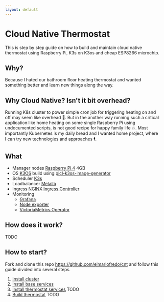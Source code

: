 ```yaml
---
layout: default
---
```

# Cloud Native Thermostat

This is step by step guide on how to build and maintain cloud native thermostat using Raspberry Pi, K3s on K3os and cheap ESP8266 microchip.

## Why?

Because I hated our bathroom floor heating thermostat and wanted something better and learn new things along the way.

## Why Cloud Native? Isn't it bit overhead?

Running K8s cluster to power simple cron job for triggering heating on and off may seem like overhead 🥴. But in the another way running such a critical application like home heating on some single Raspberry Pi using undocumented scripts, is not good recipe for happy family life 💥. Most importantly Kubernetes is my daily bread and I wanted home project, where I can try new technologies and approaches 🕴.

## What

- Manager nodes [Raspberry Pi 4](https://www.raspberrypi.org/products/raspberry-pi-4-model-b/) 4GB
- OS [K3OS](https://github.com/rancher/k3os) build using [picl-k3os-image-generator](https://github.com/elmariofredo/picl-k3os-image-generator)
- Scheduler [K3s](https://github.com/rancher/k3s)
- Loadbalancer [Metallb](./Sources/metallb-system)
- Ingress [NGINX Ingress Controller](./Sources/ingress-nginx)
- Monitoring 
  - [Grafana](./Sources/monitoring-system/grafana)
  - [Node exporter](./Sources/monitoring-system/node-exporter)
  - [VictoriaMetrics Operator](./Sources/monitoring-system/victoriametrics)

## How does it work?

TODO

## How to start?

Fork and clone this repo https://github.com/elmariofredo/cnt and follow this guide divided into several steps.

1. [Install cluster](./Guide/1-Install%20cluster.md)
2. [Install base services](./Guide/2-Install%20services.md)
3. [Install thermostat services](./) TODO
4. [Build thermostat](./) TODO
